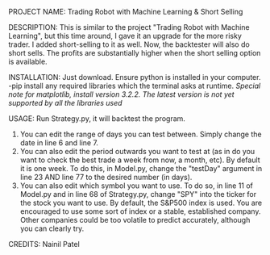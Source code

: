 PROJECT NAME: Trading Robot with Machine Learning & Short Selling

DESCRIPTION: This is similar to the project "Trading Robot with Machine Learning", but this time around, I gave it an upgrade for the more risky trader. I added short-selling to it as well. Now, the backtester will also do short sells. The profits are substantially higher when the short selling option is available.

INSTALLATION: 
Just download.
Ensure python is installed in your computer.
-pip install any required libraries which the terminal asks at runtime.
*Special note for matplotlib, install version 3.2.2. The latest version is not yet supported by all the libraries used*

USAGE:
Run Strategy.py, it will backtest the program.

1. You can edit the range of days you can test between. Simply change the date in line 6 and line 7.
2. You can also edit the period outwards you want to test at (as in do you want to check the best trade a week from now, a month, etc). By default it is one week. To do this, in Model.py, change the "testDay" argument in line 23 AND line 77 to the desired number (in days).
3. You can also edit which symbol you want to use. To do so, in line 11 of Model.py and in line 68 of Strategy.py, change "SPY" into the ticker for the stock you want to use. By default, the S&P500 index is used. You are encouraged to use some sort of index or a stable, established company. Other companies could be too volatile to predict accurately, although you can clearly try.

CREDITS:
Nainil Patel
